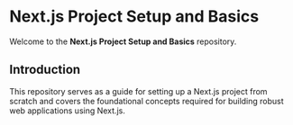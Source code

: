 # Next.js Project Setup and Basics

Welcome to the **Next.js Project Setup and Basics** repository.

## Introduction
This repository serves as a guide for setting up a Next.js project from scratch and covers the foundational concepts required for building robust web applications using Next.js.
